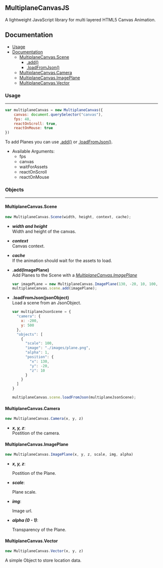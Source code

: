 ## MultiplaneCanvasJS

A lightweight JavaScript library for multi layered HTML5 Canvas Animation.

## Documentation

- [Usage](#Usage)
- [Documentation](#Documentation)
	- [MultiplaneCanvas.Scene](#MultiplaneCanvas.Scene)
    	- [.add()](#.add())
    	- [.loadFromJson()](#.loadFromJson())
	- [MultiplaneCanvas.Camera](#MultiplaneCanvas.Camera)
	- [MultiplaneCanvas.ImagePlane](#MultiplaneCanvas.ImagePlane)
	- [MultiplaneCanvas.Vector](#MultiplaneCanvas.Vector)

### Usage
___

```javascript
var multiplaneCanvas = new MultiplaneCanvas({
	canvas: document.querySelector("canvas"),
	fps: 48,
	reactOnScroll: true,
	reactOnMouse: true
})
```

To add Planes you can use [.add()](#.add()) or [.loadFromJson()](#.loadFromJson()).

* Available Arguments:
    * fps
    * canvas
    * waitForAssets
    * reactOnScroll
    * reactOnMouse

### Objects
___

#### MultiplaneCanvas.Scene

```javascript
new MultiplaneCanvas.Scene(width, height, context, cache);
```

- *__width and height__*\
	Width and height of the canvas.


- *__context__*\
	Canvas context.
    
    
- *__cache__*\
	If the animation should wait for the assets to load.

- __.add(ImagePlane)__\
  Add Planes to the Scene with a *[MultiplaneCanvas.ImagePlane](#MultiplaneCanvas.ImagePlane)*

  ```javascript
  var imagePLane = new MultiplaneCanvas.ImagePlane(130, -20, 10, 100, "./images/plane.png", 1);
  multiplaneCanvas.scene.add(imagePlane);
  ```
  
- __.loadFromJson(jsonObject)__\
  Load a scene from an JsonObject.

  ```javascript
  var multiplaneJsonScene = {
    "camera": {
      x: -200,
      y: 500
    },
    "objects": [
      {
        "scale": 100,
        "image": "./images/plane.png",
        "alpha": 1,
        "position": {
          "x": 130,
          "y": -20,
          "z": 10
        }
      }
    ]
  }
  
  multiplaneCanvas.scene.loadFromJson(multiplaneJsonScene);
  ```
    
#### MultiplaneCanvas.Camera

  ```javascript
  new MultiplaneCanvas.Camera(x, y, z)
  ```

  - *__x, y, z__*:\
  Postition of the camera.
    
#### MultiplaneCanvas.ImagePlane

  ```javascript
  new MultiplaneCanvas.ImagePlane(x, y, z, scale, img, alpha)
  ```

  - *__x, y, z__*:

  	Postition of the Plane.

  - *__scale__*:

  	Plane scale.

  - *__img__*:

  	Image url.

  - *__alpha (0 - 1)__*:

  	Transparency of the Plane.
    
#### MultiplaneCanvas.Vector

```javascript
new MultiplaneCanvas.Vector(x, y, z)
```

A simple Object to store location data.